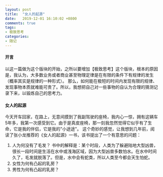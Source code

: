 ```yaml
---
layout: post
title:  "女人的起源"
date:   2019-12-01 16:10:02 +0800
comments: true
tags:
- 极致思考
categories:
- 随记
---
```


#### 开言
以这一篇做为这个版块的开始，之所以要增加【极致思考】这个版块，根本的原因是，我认为，大多数业务或者商业甚至物理定律是在有限的条件下有规律的发生（概率其实是规律的一种形式）。
那么，如何能在极短的时间内发现有限的规律、发现事物本质就难能可贵了。所以，我想把自己对一些事物的自认为合理的猜测记录下来，以锻炼自己的思考力。

#### 女人的起源
今天开车回家，在路上，无意间摸到了我副驾驶的座椅，我内心一惊，拥有这辆车5年多，我第一次感受到它。由于是真皮座椅，那一刻我忽然觉得它似乎有了生命，它是我的伴侣，它是我的"小途途"。
这个奇妙的感觉，让我想到几年前，阅读了张小龙推荐的《女人的起源》一书，该书提出了一个有意思的问题：
1. 人为何没有了毛发？
    书中的解释是：某个时段，人类为了躲避陆地大型凶兽，很长一段时间是生活在水中或浅海区域，因为大型凶兽多数怕水。在水中时间久了，毛发就脱落了。但是，水中会有蛇类，所以人类至今都会天生怕蛇。
1. 女性为何有凸起的乳房？
1. 男性为何有凸起的乳房？



